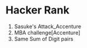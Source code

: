 # **Hacker Rank**
1) Sasuke's Attack_Accenture
2) MBA challenge[Accenture]
3) Same Sum of Digit pairs
